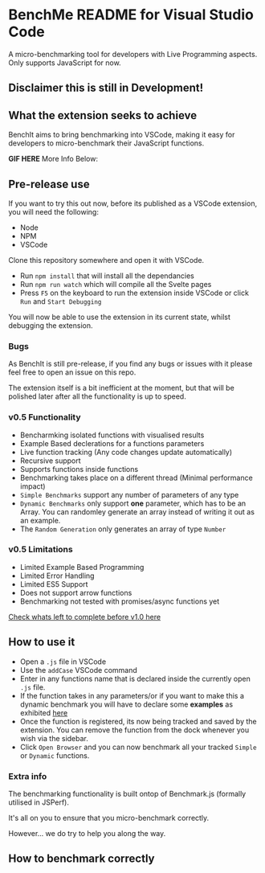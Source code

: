 # BenchMe README for Visual Studio Code

A micro-benchmarking tool for developers with Live Programming aspects. Only supports JavaScript for now.

## **Disclaimer** this is still in Development!

## What the extension seeks to achieve

BenchIt aims to bring benchmarking into VSCode, making it easy for developers to micro-benchmark their JavaScript functions. 


**GIF HERE**
More Info Below:

## Pre-release use

If you want to try this out now, before its published as a VSCode extension, you will need the following:

- Node
- NPM
- VSCode

Clone this repository somewhere and open it with VSCode.

- Run `npm install` that will install all the dependancies
- Run `npm run watch` which will compile all the Svelte pages
- Press `F5` on the keyboard to run the extension inside VSCode or click `Run` and `Start Debugging`

You will now be able to use the extension in its current state, whilst debugging the extension.


### Bugs

As BenchIt is still pre-release, if you find any bugs or issues with it please feel free to open an issue on this repo.

The extension itself is a bit inefficient at the moment, but that will be polished later after all the functionality is up to speed.

### v0.5 Functionality
- Bencharmking isolated functions with visualised results
- Example Based declerations for a functions parameters
- Live function tracking (Any code changes update automatically)
- Recursive support
- Supports functions inside functions
- Benchmarking takes place on a different thread (Minimal performance impact)
- `Simple Benchmarks` support any number of parameters of any type
- `Dynamic Benchmarks` only support **one** parameter, which has to be an Array. You can randomley generate an array instead of writing it out as an example.
- The `Random Generation` only generates an array of type `Number`

### v0.5 Limitations
- Limited Example Based Programming
- Limited Error Handling
- Limited ES5 Support
- Does not support arrow functions
- Benchmarking not tested with promises/async functions yet

[Check whats left to complete before v1.0 here](https://github.com/RockiRider/BenchIt/projects/1)

## How to use it

- Open a `.js` file in VSCode
- Use the `addCase` VSCode command
- Enter in any functions name that is declared inside the currently open `.js` file.
- If the function takes in any parameters/or if you want to make this a dynamic benchmark you will have to declare some **examples** as exhibited [here]()
- Once the function is registered, its now being tracked and saved by the extension. You can remove the function from the dock whenever you wish via the sidebar.
- Click `Open Browser` and you can now benchmark all your tracked `Simple` or `Dynamic` functions. 



### Extra info
The benchmarking functionality is built ontop of Benchmark.js (formally utilised in JSPerf).

It's all on you to ensure that you micro-benchmark correctly.

However... we do try to help you along the way.

## How to benchmark correctly

